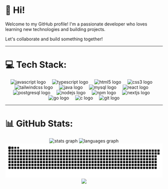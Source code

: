 # 👋 Hi!

Welcome to my GitHub profile! I'm a passionate developer who loves learning new technologies and building projects.

Let's collaborate and build something together!

---
# 💻 Tech Stack:
<div align="center">
  <img src="https://cdn.jsdelivr.net/gh/devicons/devicon/icons/javascript/javascript-original.svg" height="30" alt="javascript logo"  />
  <img width="12" />
  <img src="https://cdn.jsdelivr.net/gh/devicons/devicon/icons/typescript/typescript-original.svg" height="30" alt="typescript logo"  />
  <img width="12" />
  <img src="https://cdn.jsdelivr.net/gh/devicons/devicon/icons/html5/html5-original.svg" height="30" alt="html5 logo"  />
  <img width="12" />
  <img src="https://cdn.jsdelivr.net/gh/devicons/devicon/icons/css3/css3-original.svg" height="30" alt="css3 logo"  />
  <img width="12" />
  <img src="https://cdn.jsdelivr.net/gh/devicons/devicon/icons/tailwindcss/tailwindcss-original-wordmark.svg" height="30" alt="tailwindcss logo"  />
  <img width="12" />
  <img src="https://cdn.jsdelivr.net/gh/devicons/devicon/icons/java/java-original.svg" height="30" alt="java logo"  />
  <img width="12" />
  <img src="https://cdn.jsdelivr.net/gh/devicons/devicon/icons/mysql/mysql-original.svg" height="30" alt="mysql logo"  />
  <img width="12" />
  <img src="https://cdn.jsdelivr.net/gh/devicons/devicon/icons/react/react-original.svg" height="30" alt="react logo"  />
  <img width="12" />
  <img src="https://cdn.jsdelivr.net/gh/devicons/devicon/icons/postgresql/postgresql-original.svg" height="30" alt="postgresql logo"  />
  <img width="12" />
  <img src="https://cdn.jsdelivr.net/gh/devicons/devicon/icons/nodejs/nodejs-original.svg" height="30" alt="nodejs logo"  />
  <img width="12" />
  <img src="https://cdn.jsdelivr.net/gh/devicons/devicon/icons/npm/npm-original-wordmark.svg" height="30" alt="npm logo"  />
  <img width="12" />
  <img src="https://cdn.jsdelivr.net/gh/devicons/devicon/icons/nextjs/nextjs-original.svg" height="30" alt="nextjs logo"  />
  <img width="12" />
  <img src="https://cdn.jsdelivr.net/gh/devicons/devicon/icons/go/go-original.svg" height="30" alt="go logo"  />
  <img width="12" />
  <img src="https://cdn.jsdelivr.net/gh/devicons/devicon/icons/c/c-original.svg" height="30" alt="c logo"  />
  <img width="12" />
  <img src="https://cdn.jsdelivr.net/gh/devicons/devicon/icons/git/git-original.svg" height="30" alt="git logo"  />
</div>

---
# 📊 GitHub Stats:
<div align="center">
    
  <img src="https://github-readme-stats.vercel.app/api?username=oddmaw&hide_title=false&hide_rank=false&show_icons=true&include_all_commits=true&count_private=true&disable_animations=false&theme=date_night&locale=en&hide_border=false" height="150" alt="stats graph"  />
  <img src="https://github-readme-stats.vercel.app/api/top-langs?username=oddmaw&locale=en&hide_title=false&layout=compact&card_width=320&langs_count=5&theme=date_night&hide_border=false" height="150" alt="languages graph"  />
</div>


<div align="center">
  <picture>
    <source media="(prefers-color-scheme: dark)" srcset="https://raw.githubusercontent.com/oddmaw/oddmaw/output/github-snake-dark.svg" />
    <source media="(prefers-color-scheme: light)" srcset="https://raw.githubusercontent.com/oddmaw/oddmaw/output/github-snake.svg" />
    <img alt="github-snake" src="https://raw.githubusercontent.com/oddmaw/oddmaw/output/github-snake.svg" />
  </picture>
</div>

<!--gif-->
<div align="center">
  <img height="150" src="https://i.giphy.com/media/v1.Y2lkPTc5MGI3NjExejBsdWs2eDFrNWl3M294anZ2NGd0NDhkYmplYXN4azhpbzdpandocyZlcD12MV9pbnRlcm5hbF9naWZfYnlfaWQmY3Q9Zw/l0HlM53IThlq0FGcU/giphy.gif"  />
</div>



<!--
## 🏆 GitHub Trophies
![](https://github-profile-trophy.vercel.app/?username=oddmaw&theme=date_night&no-frame=false&no-bg=true&margin-w=4)
-->
